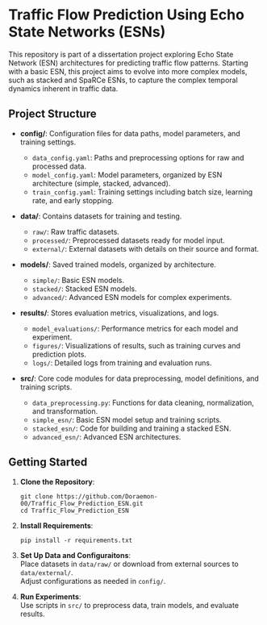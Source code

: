 # Traffic Flow Prediction Using Echo State Networks (ESNs)

This repository is part of a dissertation project exploring Echo State Network (ESN) architectures for predicting traffic flow patterns. Starting with a basic ESN, this project aims to evolve into more complex models, such as stacked and SpaRCe ESNs, to capture the complex temporal dynamics inherent in traffic data.

## Project Structure

- **config/**: Configuration files for data paths, model parameters, and training settings.
    - `data_config.yaml`: Paths and preprocessing options for raw and processed data.
    - `model_config.yaml`: Model parameters, organized by ESN architecture (simple, stacked, advanced).
    - `train_config.yaml`: Training settings including batch size, learning rate, and early stopping.

- **data/**: Contains datasets for training and testing.
    - `raw/`: Raw traffic datasets.
    - `processed/`: Preprocessed datasets ready for model input.
    - `external/`: External datasets with details on their source and format.

- **models/**: Saved trained models, organized by architecture.
    - `simple/`: Basic ESN models.
    - `stacked/`: Stacked ESN models.
    - `advanced/`: Advanced ESN models for complex experiments.

- **results/**: Stores evaluation metrics, visualizations, and logs.
    - `model_evaluations/`: Performance metrics for each model and experiment.
    - `figures/`: Visualizations of results, such as training curves and prediction plots.
    - `logs/`: Detailed logs from training and evaluation runs.

- **src/**: Core code modules for data preprocessing, model definitions, and training scripts.
    - `data_preprocessing.py`: Functions for data cleaning, normalization, and transformation.
    - `simple_esn/`: Basic ESN model setup and training scripts.
    - `stacked_esn/`: Code for building and training a stacked ESN.
    - `advanced_esn/`: Advanced ESN architectures.

## Getting Started

1. **Clone the Repository**:
    ```
    git clone https://github.com/Doraemon-00/Traffic_Flow_Prediction_ESN.git
    cd Traffic_Flow_Prediction_ESN
    ```

2. **Install Requirements**:
    ```
    pip install -r requirements.txt
    ```

3. **Set Up Data and Configuraitons**:  
    Place datasets in `data/raw/` or download from external sources to `data/external/`.  
    Adjust configurations as needed in `config/`.

4. **Run Experiments**:  
    Use scripts in `src/` to preprocess data, train models, and evaluate results.


